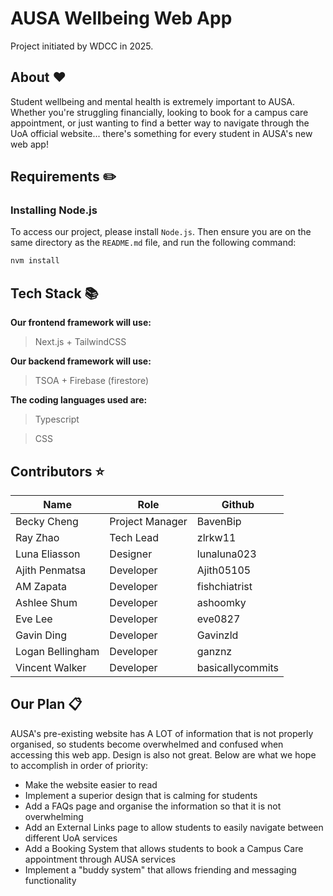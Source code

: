 # AUSA Wellbeing Web App

Project initiated by WDCC in 2025.

## About ❤️

Student wellbeing and mental health is extremely important to AUSA. Whether you're struggling financially, looking to book for a campus care appointment, or just wanting to find a better way to navigate through the UoA official website... there's something for every student in AUSA's new web app!

## Requirements ✏️
### Installing Node.js

To access our project, please install `Node.js`. Then ensure you are on the same directory as the `README.md` file, and run the following command:

```bash
nvm install
```

## Tech Stack 📚
  **Our frontend framework will use:**
  > Next.js + TailwindCSS

  **Our backend framework will use:**
  > TSOA + Firebase (firestore)
  
  **The coding languages used are:**
  > Typescript 
  
  > CSS

## Contributors ⭐

| Name                     | Role            | Github       |
| ------------------------ | --------------- | ------------ |
| Becky Cheng              | Project Manager | BavenBip     |
| Ray Zhao                 | Tech Lead       | zlrkw11      |
| Luna Eliasson            | Designer        | lunaluna023  |
| Ajith Penmatsa           | Developer       | Ajith05105   |
| AM Zapata                | Developer       | fishchiatrist|
| Ashlee Shum              | Developer       | ashoomky     |
| Eve Lee                  | Developer       | eve0827      |
| Gavin Ding               | Developer       | Gavinzld     |
| Logan Bellingham         | Developer       | ganznz       |
| Vincent Walker           | Developer       | basicallycommits|

## Our Plan 📋

AUSA's pre-existing website has A LOT of information that is not properly organised, so students become overwhelmed and confused when accessing this web app. Design is also not great. Below are what we hope to accomplish in order of priority:

- Make the website easier to read
- Implement a superior design that is calming for students 
- Add a FAQs page and organise the information so that it is not overwhelming
- Add an External Links page to allow students to easily navigate between different UoA services
- Add a Booking System that allows students to book a Campus Care appointment through AUSA services
- Implement a "buddy system" that allows friending and messaging functionality